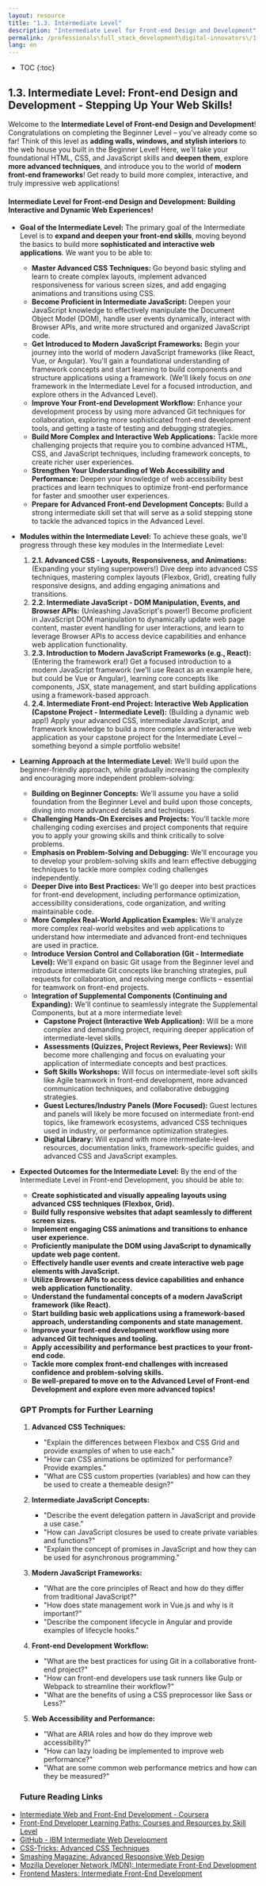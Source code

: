 ```yaml
---
layout: resource
title: "1.3. Intermediate Level"
description: "Intermediate Level for Front-end Design and Development"
permalink: /professionals\full_stack_development\digital-innovators\/1-3-intermediate-level-frontend/
lang: en
---
```


* TOC
{:toc}



## 1.3. Intermediate Level: Front-end Design and Development - Stepping Up Your Web Skills!

Welcome to the **Intermediate Level of Front-end Design and Development**! Congratulations on completing the Beginner Level – you've already come so far!  Think of this level as **adding walls, windows, and stylish interiors** to the web house you built in the Beginner Level!  Here, we'll take your foundational HTML, CSS, and JavaScript skills and **deepen them**, explore **more advanced techniques**, and introduce you to the world of **modern front-end frameworks**!  Get ready to build more complex, interactive, and truly impressive web applications!

#### Intermediate Level for Front-end Design and Development: Building Interactive and Dynamic Web Experiences!

*   **Goal of the Intermediate Level:**  The primary goal of the Intermediate Level is to **expand and deepen your front-end skills**, moving beyond the basics to build more **sophisticated and interactive web applications**. We want you to be able to:

    *   **Master Advanced CSS Techniques:**  Go beyond basic styling and learn to create complex layouts, implement advanced responsiveness for various screen sizes, and add engaging animations and transitions using CSS.
    *   **Become Proficient in Intermediate JavaScript:**  Deepen your JavaScript knowledge to effectively manipulate the Document Object Model (DOM), handle user events dynamically, interact with Browser APIs, and write more structured and organized JavaScript code.
    *   **Get Introduced to Modern JavaScript Frameworks:**  Begin your journey into the world of modern JavaScript frameworks (like React, Vue, or Angular). You'll gain a foundational understanding of framework concepts and start learning to build components and structure applications using a framework. (We'll likely focus on *one* framework in the Intermediate Level for a focused introduction, and explore others in the Advanced Level).
    *   **Improve Your Front-end Development Workflow:** Enhance your development process by using more advanced Git techniques for collaboration, exploring more sophisticated front-end development tools, and getting a taste of testing and debugging strategies.
    *   **Build More Complex and Interactive Web Applications:**  Tackle more challenging projects that require you to combine advanced HTML, CSS, and JavaScript techniques, including framework concepts, to create richer user experiences.
    *   **Strengthen Your Understanding of Web Accessibility and Performance:**  Deepen your knowledge of web accessibility best practices and learn techniques to optimize front-end performance for faster and smoother user experiences.
    *   **Prepare for Advanced Front-end Development Concepts:**  Build a strong intermediate skill set that will serve as a solid stepping stone to tackle the advanced topics in the Advanced Level.

*   **Modules within the Intermediate Level:**  To achieve these goals, we'll progress through these key modules in the Intermediate Level:

    1.  **2.1. Advanced CSS - Layouts, Responsiveness, and Animations:** (Expanding your styling superpowers!) Dive deep into advanced CSS techniques, mastering complex layouts (Flexbox, Grid), creating fully responsive designs, and adding engaging animations and transitions.
    2.  **2.2. Intermediate JavaScript - DOM Manipulation, Events, and Browser APIs:** (Unleashing JavaScript's power!)  Become proficient in JavaScript DOM manipulation to dynamically update web page content, master event handling for user interactions, and learn to leverage Browser APIs to access device capabilities and enhance web application functionality.
    3.  **2.3. Introduction to Modern JavaScript Frameworks (e.g., React):** (Entering the framework era!) Get a focused introduction to a modern JavaScript framework (we'll use React as an example here, but could be Vue or Angular), learning core concepts like components, JSX, state management, and start building applications using a framework-based approach.
    4.  **2.4. Intermediate Front-end Project: Interactive Web Application (Capstone Project - Intermediate Level):** (Building a dynamic web app!)  Apply your advanced CSS, intermediate JavaScript, and framework knowledge to build a more complex and interactive web application as your capstone project for the Intermediate Level – something beyond a simple portfolio website!

*   **Learning Approach at the Intermediate Level:**  We'll build upon the beginner-friendly approach, while gradually increasing the complexity and encouraging more independent problem-solving:

    *   **Building on Beginner Concepts:** We'll assume you have a solid foundation from the Beginner Level and build upon those concepts, diving into more advanced details and techniques.
    *   **Challenging Hands-On Exercises and Projects:** You'll tackle more challenging coding exercises and project components that require you to apply your growing skills and think critically to solve problems.
    *   **Emphasis on Problem-Solving and Debugging:**  We'll encourage you to develop your problem-solving skills and learn effective debugging techniques to tackle more complex coding challenges independently.
    *   **Deeper Dive into Best Practices:**  We'll go deeper into best practices for front-end development, including performance optimization, accessibility considerations, code organization, and writing maintainable code.
    *   **More Complex Real-World Application Examples:**  We'll analyze more complex real-world websites and web applications to understand how intermediate and advanced front-end techniques are used in practice.
    *   **Introduce Version Control and Collaboration (Git - Intermediate Level):** We'll expand on basic Git usage from the Beginner level and introduce intermediate Git concepts like branching strategies, pull requests for collaboration, and resolving merge conflicts – essential for teamwork on front-end projects.
    *   **Integration of Supplemental Components (Continuing and Expanding):**  We'll continue to seamlessly integrate the Supplemental Components, but at a more intermediate level:
        *   **Capstone Project (Interactive Web Application):** Will be a more complex and demanding project, requiring deeper application of intermediate-level skills.
        *   **Assessments (Quizzes, Project Reviews, Peer Reviews):** Will become more challenging and focus on evaluating your application of intermediate concepts and best practices.
        *   **Soft Skills Workshops:** Will focus on intermediate-level soft skills like Agile teamwork in front-end development, more advanced communication techniques, and collaborative debugging strategies.
        *   **Guest Lectures/Industry Panels (More Focused):**  Guest lectures and panels will likely be more focused on intermediate front-end topics, like framework ecosystems, advanced CSS techniques used in industry, or performance optimization strategies.
        *   **Digital Library:** Will expand with more intermediate-level resources, documentation links, framework-specific guides, and advanced CSS and JavaScript examples.

*   **Expected Outcomes for the Intermediate Level:** By the end of the Intermediate Level in Front-end Development, you should be able to:

    *   **Create sophisticated and visually appealing layouts using advanced CSS techniques (Flexbox, Grid).**
    *   **Build fully responsive websites that adapt seamlessly to different screen sizes.**
    *   **Implement engaging CSS animations and transitions to enhance user experience.**
    *   **Proficiently manipulate the DOM using JavaScript to dynamically update web page content.**
    *   **Effectively handle user events and create interactive web page elements with JavaScript.**
    *   **Utilize Browser APIs to access device capabilities and enhance web application functionality.**
    *   **Understand the fundamental concepts of a modern JavaScript framework (like React).**
    *   **Start building basic web applications using a framework-based approach, understanding components and state management.**
    *   **Improve your front-end development workflow using more advanced Git techniques and tooling.**
    *   **Apply accessibility and performance best practices to your front-end code.**
    *   **Tackle more complex front-end challenges with increased confidence and problem-solving skills.**
    *   **Be well-prepared to move on to the Advanced Level of Front-end Development and explore even more advanced topics!**

    ### GPT Prompts for Further Learning

    1. **Advanced CSS Techniques:**
        - "Explain the differences between Flexbox and CSS Grid and provide examples of when to use each."
        - "How can CSS animations be optimized for performance? Provide examples."
        - "What are CSS custom properties (variables) and how can they be used to create a themeable design?"

    2. **Intermediate JavaScript Concepts:**
        - "Describe the event delegation pattern in JavaScript and provide a use case."
        - "How can JavaScript closures be used to create private variables and functions?"
        - "Explain the concept of promises in JavaScript and how they can be used for asynchronous programming."

    3. **Modern JavaScript Frameworks:**
        - "What are the core principles of React and how do they differ from traditional JavaScript?"
        - "How does state management work in Vue.js and why is it important?"
        - "Describe the component lifecycle in Angular and provide examples of lifecycle hooks."

    4. **Front-end Development Workflow:**
        - "What are the best practices for using Git in a collaborative front-end project?"
        - "How can front-end developers use task runners like Gulp or Webpack to streamline their workflow?"
        - "What are the benefits of using a CSS preprocessor like Sass or Less?"

    5. **Web Accessibility and Performance:**
        - "What are ARIA roles and how do they improve web accessibility?"
        - "How can lazy loading be implemented to improve web performance?"
        - "What are some common web performance metrics and how can they be measured?"

    ### Future Reading Links

- [Intermediate Web and Front-End Development - Coursera](https://www.coursera.org/learn/intermediate-web-and-front-end-development)
- [Front-End Developer Learning Paths: Courses and Resources by Skill Level](https://www.coursera.org/career-academy/roles/front-end-developer)
- [GitHub - IBM Intermediate Web Development](https://github.com/bbauska/ibm-intermediate-web-dev)
- [CSS-Tricks: Advanced CSS Techniques](https://css-tricks.com/)
- [Smashing Magazine: Advanced Responsive Web Design](https://www.smashingmagazine.com/)
- [Mozilla Developer Network (MDN): Intermediate Front-End Development](https://developer.mozilla.org/en-US/)
- [Frontend Masters: Intermediate Front-End Development](https://frontendmasters.com/)
